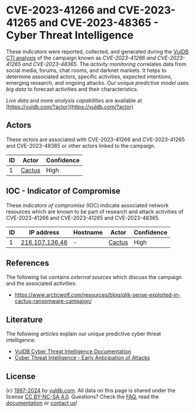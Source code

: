 # CVE-2023-41266 and CVE-2023-41265 and CVE-2023-48365 - Cyber Threat Intelligence

These _indicators_ were reported, collected, and generated during the [VulDB CTI analysis](https://vuldb.com/?kb.cti) of the campaign known as _CVE-2023-41266 and CVE-2023-41265 and CVE-2023-48365_. The _activity monitoring_ correlates data from social media, forums, chat rooms, and darknet markets. It helps to determine associated actors, specific activities, expected intentions, emerging research, and ongoing attacks. Our unique _predictive model_ uses _big data_ to forecast activities and their characteristics.

_Live data_ and more _analysis capabilities_ are available at [https://vuldb.com/?actor](https://vuldb.com/?actor)

## Actors

These _actors_ are associated with CVE-2023-41266 and CVE-2023-41265 and CVE-2023-48365 or other actors linked to the campaign.

ID | Actor | Confidence
-- | ----- | ----------
1 | [Cactus](https://vuldb.com/?actor.cactus) | High

## IOC - Indicator of Compromise

These _indicators of compromise_ (IOC) indicate associated network resources which are known to be part of research and attack activities of CVE-2023-41266 and CVE-2023-41265 and CVE-2023-48365.

ID | IP address | Hostname | Actor | Confidence
-- | ---------- | -------- | ----- | ----------
1 | [216.107.136.46](https://vuldb.com/?ip.216.107.136.46) | - | [Cactus](https://vuldb.com/?actor.cactus) | High

## References

The following list contains _external sources_ which discuss the campaign and the associated activities:

* https://www.arcticwolf.com/resources/blog/qlik-sense-exploited-in-cactus-ransomware-campaign/

## Literature

The following _articles_ explain our unique predictive cyber threat intelligence:

* [VulDB Cyber Threat Intelligence Documentation](https://vuldb.com/?kb.cti)
* [Cyber Threat Intelligence - Early Anticipation of Attacks](https://www.scip.ch/en/?labs.20201022)

## License

(c) [1997-2024](https://vuldb.com/?kb.changelog) by [vuldb.com](https://vuldb.com/?kb.about). All data on this page is shared under the license [CC BY-NC-SA 4.0](https://creativecommons.org/licenses/by-nc-sa/4.0/). Questions? Check the [FAQ](https://vuldb.com/?kb.faq), read the [documentation](https://vuldb.com/?kb) or [contact us](https://vuldb.com/?contact)!
